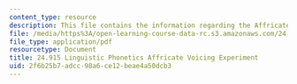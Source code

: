 ```yaml
---
content_type: resource
description: This file contains the information regarding the Affricate Voicing Experiment.
file: /media/https%3A/open-learning-course-data-rc.s3.amazonaws.com/24-915-linguistic-phonetics-fall-2015/2f6b25b7adcc98a6ce12beae4a50dcb3_MIT24_915F15_Assignment6.pdf
file_type: application/pdf
resourcetype: Document
title: 24.915 Linguistic Phonetics Affricate Voicing Experiment
uid: 2f6b25b7-adcc-98a6-ce12-beae4a50dcb3
---
```

